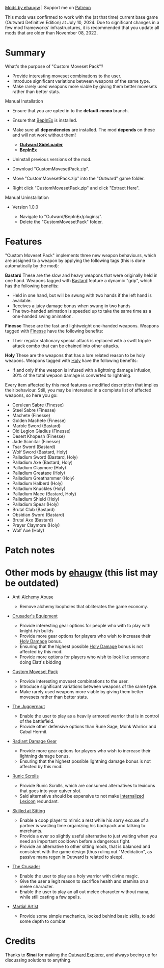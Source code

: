 [Mods by ehaugw](https://outward.thunderstore.io/package/ehaugw/ "Mods by ehaugw") | Support me on [Patreon](https://www.patreon.com/ehaugw "Patreon")


This mods was confirmed to work with the (at that time) current base game (Outward Definitive Edition) at July 10, 2024. Due to significant changes in a few mod frameworks' infrastructures, it is recommended that you update all mods that are older than November 08, 2022.



# Summary

What's the purpose of "Custom Moveset Pack"?

* Provide interesting moveset combinations to the user.
* Introduce significant variations between weapons of the same type.
* Make rarely used weapons more viable by giving them better movesets rather than better stats.

Manual Installation

* Ensure that you are opted in to the **default-mono** branch.
* Ensure that [BepInEx](https://outward.thunderstore.io/package/BepInEx/BepInExPack_Outward/ "BepInEx") is installed.
* Make sure all **dependencies** are installed. The mod **depends** on these and will not work without them!

  * **[Outward SideLoader](https://outward.thunderstore.io/package/sinai-dev/SideLoader/ "Outward SideLoader")**
  * **[BepInEx](https://outward.thunderstore.io/package/BepInEx/BepInExPack_Outward/ "BepInEx")**
* Uninstall previous versions of the mod.
* Download "CustomMovesetPack.zip".
* Move "CustomMovesetPack.zip" into the "Outward" game folder.
* Right click "CustomMovesetPack.zip" and click "Extract Here".

Manual Uninstallation

* Version 1.0.0

  * Navigate to "Outward/BepInEx/plugins/".
  * Delete the "CustomMovesetPack" folder.




# Features

"Custom Moveset Pack" implements three new weapon behaviours, which are assigned to a weapon by applying the following tags (this is done automatically by the mod):

**Bastard**
These are the slow and heavy weapons that were originally held in one hand. Weapons tagged with [Bastard](https://outward.thunderstore.io/package/ehaugw/CustomMovesetPack/ "Bastard") feature a dynamic "grip", which has the following benefits:

* Held in one hand, but will be swung with two hands if the left hand is available.
* Receives a juicy damage bonus when swung in two hands
* The two-handed animation is speeded up to take the same time as a one-handed swing animation.

**Finesse**
These are the fast and lightweight one-handed weapons. Weapons tagged with [Finesse](https://outward.thunderstore.io/package/ehaugw/CustomMovesetPack/ "Finesse") have the following benefits:

* Their regular stationary special attack is replaced with a swift tripple attack combo that can be chained into other attacks.

**Holy**
These are the weapons that has a lore related reason to be holy weapons. Weapons tagged with [Holy](https://outward.thunderstore.io/package/ehaugw/CustomMovesetPack/ "Holy") have the following benefits:

* If and only if the weapon is infused with a lightning damage infusion, 30% of the total wepaon damage is converted to lightning.

Every item affected by this mod features a modified description that implies their behaviour. Still, you may be interested in a complete list of affected weapons, so here you go:


* Cerulean Sabre (Finesse)
* Steel Sabre (Finesse)
* Machete (Finesse)
* Golden Machete (Finesse)
* Marble Sword (Bastard)
* Old Legion Gladius (Finesse)
* Desert Khopesh (Finesse)
* Jade Scimitar (Finesse)
* Tsar Sword (Bastard)
* Wolf Sword (Bastard, Holy)
* Palladium Sword (Bastard, Holy)
* Palladium Axe (Bastard, Holy)
* Palladium Claymore (Holy)
* Palladium Greataxe (Holy)
* Palladium Greathammer (Holy)
* Palladium Halberd (Holy)
* Palladium Knuckles (Holy)
* Palladium Mace (Bastard, Holy)
* Palladium Shield (Holy)
* Palladium Spear (Holy)
* Brutal Club (Bastard)
* Obsidian Sword (Bastard)
* Brutal Axe (Bastard)
* Prayer Claymore (Holy)
* Wolf Axe (Holy)




# Patch notes




# Other mods by [ehaugw](https://www.nexusmods.com/users/51266516 "ehaugw") (this list may be outdated)


* [Anti Alchemy Abuse](https://outward.thunderstore.io/package/ehaugw/AntiAlchemyAbuse/ "Anti Alchemy Abuse")

  * Remove alchemy loopholes that obliterates the game economy.
* [Crusader's Equipment](https://outward.thunderstore.io/package/ehaugw/CrusadersEquipment/ "Crusader's Equipment")

  * Provide interesting gear options for people who with to play with knight-ish builds
  * Provide more gear options for players who wish to increase their [Holy Damage](https://www.nexusmods.com/outward/mods/221 "Holy Damage") bonus.
  * Ensuring that the highest possible [Holy Damage](https://www.nexusmods.com/outward/mods/221 "Holy Damage") bonus is not affected by this mod.
  * Provide more options for players who wish to look like someone doing Elatt's bidding
* [Custom Moveset Pack](https://outward.thunderstore.io/package/ehaugw/CustomMovesetPack/ "Custom Moveset Pack")

  * Provide interesting moveset combinations to the user.
  * Introduce significant variations between weapons of the same type.
  * Make rarely used weapons more viable by giving them better movesets rather than better stats.
* [The Juggernaut](https://www.nexusmods.com/outward/mods/143 "The Juggernaut")

  * Enable the user to play as a heavily armored warrior that is in control of the battlefield.
  * Provide other defensive options than Rune Sage, Monk Warrior and Cabal Hermit.
* [Radiant Damage Gear](https://www.nexusmods.com/outward/mods/135 "Radiant Damage Gear")

  * Provide more gear options for players who wish to increase their lightning damage bonus.
  * Ensuring that the highest possible lightning damage bonus is not affected by this mod.
* [Runic Scrolls](https://www.nexusmods.com/outward/mods/132 "Runic Scrolls")

  * Provide Runic Scrolls, which are consumed alternatives to lexicons that goes into your quiver slot.
  * Said alternative should be expensive to not make [Internalized Lexicon](https://outward.gamepedia.com/Internalized_Lexicon "Internalized Lexicon") redundant.
* [Skilled at Sitting](https://www.nexusmods.com/outward/mods/127 "Skilled at Sitting")

  * Enable a coop player to mimic a rest while his sorry excuse of a partner is wasting time organizing his backpack and talking to merchants.
  * Provide a ever so slightly useful alternative to just waiting when you need an important cooldown before a dangerous fight.
  * Provide an alternative to other sitting mods, that is balanced and consistent with the game design (thus ruling out "Medidation", as passive mana regen in Outward is related to sleep).
* [The Crusader](https://outward.thunderstore.io/package/ehaugw/Crusader/ "The Crusader")

  * Enable the user to play as a holy warrior with divine magic.
  * Give the user a legit reason to sacrifice health and stamina on a melee character.
  * Enable the user to play an all out melee character without mana, while still casting a few spells.
* [Martial Artist](https://outward.thunderstore.io/package/ehaugw/MartialArtist/ "Martial Artist")

  * Provide some simple mechanics, locked behind basic skills, to add some depth to combat




# Credits

Thanks to **Sinai** for making the [Outward Explorer](https://github.com/sinaioutlander/Outward-Mods/tree/master/Explorer "Outward Explorer"), and always beeing up for discussing solutions to anything.
